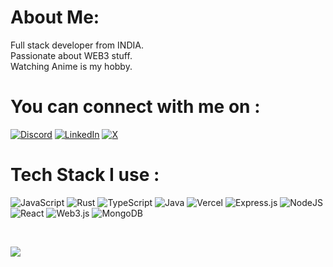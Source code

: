 # About Me:
Full stack developer from INDIA.<br>Passionate about WEB3 stuff.<br>Watching Anime is my hobby.

# You can connect with me on :
[![Discord](https://img.shields.io/badge/Discord-%237289DA.svg?logo=discord&logoColor=white)](https://discord.gg/shivendram16053) [![LinkedIn](https://img.shields.io/badge/LinkedIn-%230077B5.svg?logo=linkedin&logoColor=white)](https://linkedin.com/in/shivendramishra1922) [![X](https://img.shields.io/badge/X-black.svg?logo=X&logoColor=white)](https://x.com/shivendram16053) 

# Tech Stack I use :
![JavaScript](https://img.shields.io/badge/javascript-%23323330.svg?style=for-the-badge&logo=javascript&logoColor=%23F7DF1E) ![Rust](https://img.shields.io/badge/rust-%23000000.svg?style=for-the-badge&logo=rust&logoColor=white) ![TypeScript](https://img.shields.io/badge/typescript-%23007ACC.svg?style=for-the-badge&logo=typescript&logoColor=white) ![Java](https://img.shields.io/badge/java-%23ED8B00.svg?style=for-the-badge&logo=openjdk&logoColor=white) ![Vercel](https://img.shields.io/badge/vercel-%23000000.svg?style=for-the-badge&logo=vercel&logoColor=white) ![Express.js](https://img.shields.io/badge/express.js-%23404d59.svg?style=for-the-badge&logo=express&logoColor=%2361DAFB) ![NodeJS](https://img.shields.io/badge/node.js-6DA55F?style=for-the-badge&logo=node.js&logoColor=white) ![React](https://img.shields.io/badge/react-%2320232a.svg?style=for-the-badge&logo=react&logoColor=%2361DAFB) ![Web3.js](https://img.shields.io/badge/web3.js-F16822?style=for-the-badge&logo=web3.js&logoColor=white) ![MongoDB](https://img.shields.io/badge/MongoDB-%234ea94b.svg?style=for-the-badge&logo=mongodb&logoColor=white)

<br>

![](https://github-readme-stats.vercel.app/api/top-langs/?username=shivendram16053&theme=dark&hide_border=true&include_all_commits=false&count_private=false&layout=compact)

<!-- Proudly created with GPRM ( https://gprm.itsvg.in ) -->
